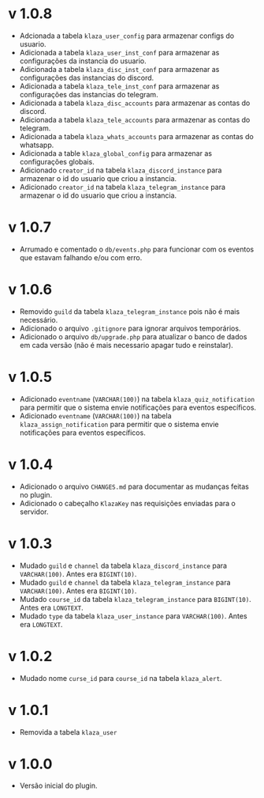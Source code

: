# v 1.0.8

- Adcionada a tabela `klaza_user_config` para armazenar configs do usuario.
- Adicionada a tabela `klaza_user_inst_conf` para armazenar as configurações da instancia do usuario.
- Adicionada a tabela `klaza_disc_inst_conf` para armazenar as configurações das instancias do discord.
- Adicionada a tabela `klaza_tele_inst_conf` para armazenar as configurações das instancias do telegram.
- Adicionada a tabela `klaza_disc_accounts` para armazenar as contas do discord.
- Adicionada a tabela `klaza_tele_accounts` para armazenar as contas do telegram.
- Adicionada a tabela `klaza_whats_accounts` para armazenar as contas do whatsapp.
- Adicionada a table `klaza_global_config` para armazenar as configurações globais.
- Adicionado `creator_id` na tabela `klaza_discord_instance` para armazenar o id do usuario que criou a instancia.
- Adicionado `creator_id` na tabela `klaza_telegram_instance` para armazenar o id do usuario que criou a instancia.

# v 1.0.7

- Arrumado e comentado o `db/events.php` para funcionar com os eventos que estavam falhando e/ou com erro.

# v 1.0.6

- Removido `guild` da tabela `klaza_telegram_instance` pois não é mais necessário.
- Adicionado o arquivo `.gitignore` para ignorar arquivos temporários.
- Adicionado o arquivo `db/upgrade.php` para atualizar o banco de dados em cada versão (não é mais necessario apagar tudo e reinstalar).

# v 1.0.5

- Adicionado `eventname` (`VARCHAR(100)`) na tabela `klaza_quiz_notification` para permitir que o sistema envie notificações para eventos específicos.
- Adicionado `eventname` (`VARCHAR(100)`) na tabela `klaza_assign_notification` para permitir que o sistema envie notificações para eventos específicos.
  
# v 1.0.4

- Adicionado o arquivo `CHANGES.md` para documentar as mudanças feitas no plugin.
- Adicionado o cabeçalho `KlazaKey` nas requisições enviadas para o servidor.

# v 1.0.3

- Mudado `guild` e `channel` da tabela `klaza_discord_instance` para `VARCHAR(100)`. Antes era `BIGINT(10)`. 
- Mudado `guild` e `channel` da tabela `klaza_telegram_instance` para `VARCHAR(100)`. Antes era `BIGINT(10)`. 
- Mudado `course_id` da tabela `klaza_telegram_instance` para `BIGINT(10)`. Antes era `LONGTEXT`. 
- Mudado `type` da tabela `klaza_user_instance` para `VARCHAR(100)`. Antes era `LONGTEXT`. 

# v 1.0.2

- Mudado nome `curse_id` para `course_id` na tabela `klaza_alert`.

# v 1.0.1

- Removida a tabela `klaza_user`

# v 1.0.0

- Versão inicial do plugin.